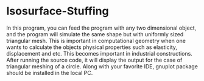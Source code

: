 # Isosurface-Stuffing

In this program, you can feed the program with any two dimensional object, and the program will simulate the same shape but with uniformly sized triangular mesh. This is important in computational geometry when one wants to calculate the objects physical properties such as elasticity, displacement and etc. This becomes important in industrial constructions.
After running the source code, it will display the output for the case of triangular meshing of a circle.
Along with your favorite IDE, gnuplot package should be installed in the local PC.

